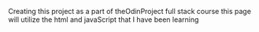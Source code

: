 Creating this project as a part of theOdinProject full stack course
this page will utilize the html and javaScript that I have been learning